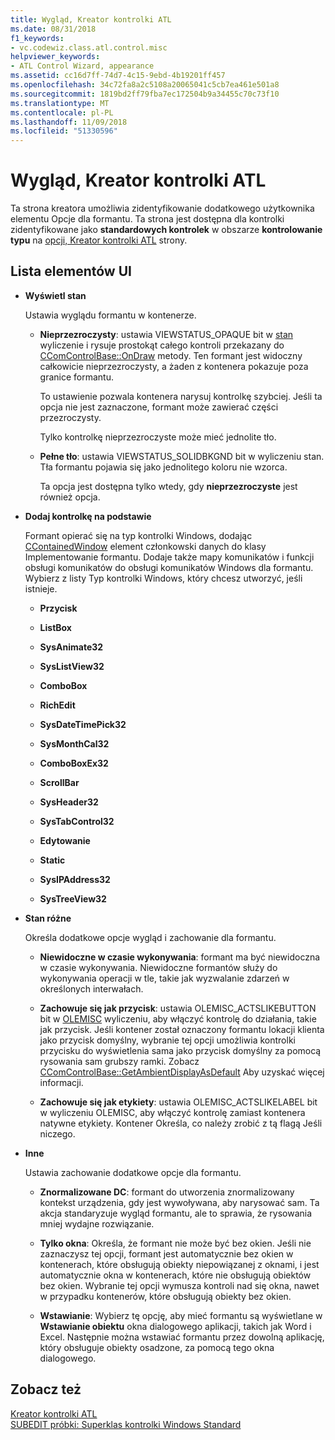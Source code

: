 ```yaml
---
title: Wygląd, Kreator kontrolki ATL
ms.date: 08/31/2018
f1_keywords:
- vc.codewiz.class.atl.control.misc
helpviewer_keywords:
- ATL Control Wizard, appearance
ms.assetid: cc16d7ff-74d7-4c15-9ebd-4b19201ff457
ms.openlocfilehash: 34c72fa8a2c5108a20065041c5cb7ea461e501a8
ms.sourcegitcommit: 1819bd2ff79fba7ec172504b9a34455c70c73f10
ms.translationtype: MT
ms.contentlocale: pl-PL
ms.lasthandoff: 11/09/2018
ms.locfileid: "51330596"
---
```

# <a name="appearance-atl-control-wizard"></a>Wygląd, Kreator kontrolki ATL

Ta strona kreatora umożliwia zidentyfikowanie dodatkowego użytkownika elementu Opcje dla formantu. Ta strona jest dostępna dla kontrolki zidentyfikowane jako **standardowych kontrolek** w obszarze **kontrolowanie typu** na [opcji, Kreator kontrolki ATL](../../atl/reference/options-atl-control-wizard.md) strony.

## <a name="uielement-list"></a>Lista elementów UI

- **Wyświetl stan**

   Ustawia wyglądu formantu w kontenerze.

   - **Nieprzezroczysty**: ustawia VIEWSTATUS_OPAQUE bit w [stan](/windows/desktop/api/ocidl/ne-ocidl-tagviewstatus) wyliczenie i rysuje prostokąt całego kontroli przekazany do [CComControlBase::OnDraw](../../atl/reference/ccomcontrolbase-class.md#ondraw) metody. Ten formant jest widoczny całkowicie nieprzezroczysty, a żaden z kontenera pokazuje poza granice formantu.

      To ustawienie pozwala kontenera narysuj kontrolkę szybciej. Jeśli ta opcja nie jest zaznaczone, formant może zawierać części przezroczysty.

      Tylko kontrolkę nieprzezroczyste może mieć jednolite tło.

   - **Pełne tło**: ustawia VIEWSTATUS_SOLIDBKGND bit w wyliczeniu stan. Tła formantu pojawia się jako jednolitego koloru nie wzorca.

      Ta opcja jest dostępna tylko wtedy, gdy **nieprzezroczyste** jest również opcja.

- **Dodaj kontrolkę na podstawie**

   Formant opierać się na typ kontrolki Windows, dodając [CContainedWindow](ccontainedwindowt-class.md) element członkowski danych do klasy Implementowanie formantu. Dodaje także mapy komunikatów i funkcji obsługi komunikatów do obsługi komunikatów Windows dla formantu. Wybierz z listy Typ kontrolki Windows, który chcesz utworzyć, jeśli istnieje.

   - **Przycisk**

   - **ListBox**

   - **SysAnimate32**

   - **SysListView32**

   - **ComboBox**

   - **RichEdit**

   - **SysDateTimePick32**

   - **SysMonthCal32**

   - **ComboBoxEx32**

   - **ScrollBar**

   - **SysHeader32**

   - **SysTabControl32**

   - **Edytowanie**

   - **Static**

   - **SysIPAddress32**

   - **SysTreeView32**

- **Stan różne**

   Określa dodatkowe opcje wygląd i zachowanie dla formantu.

   - **Niewidoczne w czasie wykonywania**: formant ma być niewidoczna w czasie wykonywania. Niewidoczne formantów służy do wykonywania operacji w tle, takie jak wyzwalanie zdarzeń w określonych interwałach.

   - **Zachowuje się jak przycisk**: ustawia OLEMISC_ACTSLIKEBUTTON bit w [OLEMISC](/windows/desktop/api/oleidl/ne-oleidl-tagolemisc) wyliczeniu, aby włączyć kontrolę do działania, takie jak przycisk. Jeśli kontener został oznaczony formantu lokacji klienta jako przycisk domyślny, wybranie tej opcji umożliwia kontrolki przycisku do wyświetlenia sama jako przycisk domyślny za pomocą rysowania sam grubszy ramki. Zobacz [CComControlBase::GetAmbientDisplayAsDefault](../../atl/reference/ccomcontrolbase-class.md#getambientdisplayasdefault) Aby uzyskać więcej informacji.

   - **Zachowuje się jak etykiety**: ustawia OLEMISC_ACTSLIKELABEL bit w wyliczeniu OLEMISC, aby włączyć kontrolę zamiast kontenera natywne etykiety. Kontener Określa, co należy zrobić z tą flagą Jeśli niczego.

- **Inne**

   Ustawia zachowanie dodatkowe opcje dla formantu.

   - **Znormalizowane DC**: formant do utworzenia znormalizowany kontekst urządzenia, gdy jest wywoływana, aby narysować sam. Ta akcja standaryzuje wygląd formantu, ale to sprawia, że rysowania mniej wydajne rozwiązanie.

   - **Tylko okna**: Określa, że formant nie może być bez okien. Jeśli nie zaznaczysz tej opcji, formant jest automatycznie bez okien w kontenerach, które obsługują obiekty niepowiązanej z oknami, i jest automatycznie okna w kontenerach, które nie obsługują obiektów bez okien. Wybranie tej opcji wymusza kontroli nad się okna, nawet w przypadku kontenerów, które obsługują obiekty bez okien.

   - **Wstawianie**: Wybierz tę opcję, aby mieć formantu są wyświetlane w **Wstawianie obiektu** okna dialogowego aplikacji, takich jak Word i Excel. Następnie można wstawiać formantu przez dowolną aplikację, który obsługuje obiekty osadzone, za pomocą tego okna dialogowego.

## <a name="see-also"></a>Zobacz też

[Kreator kontrolki ATL](../../atl/reference/atl-control-wizard.md)<br/>
[SUBEDIT próbki: Superklas kontrolki Windows Standard](https://github.com/Microsoft/VCSamples/tree/master/VC2008Samples/ATL/Controls/SubEdit)

